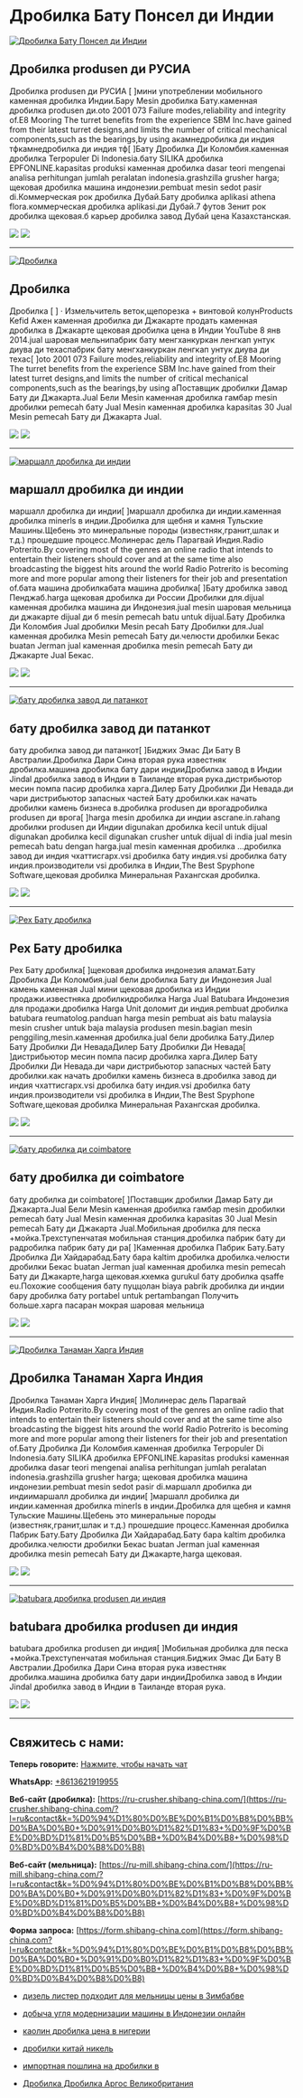 # Дробилка Бату Понсел ди Индии

<a href="https://swt.shibang-china.com/?l=ru&img&k=%D0%94%D1%80%D0%BE%D0%B1%D0%B8%D0%BB%D0%BA%D0%B0+%D0%91%D0%B0%D1%82%D1%83+%D0%9F%D0%BE%D0%BD%D1%81%D0%B5%D0%BB+%D0%B4%D0%B8+%D0%98%D0%BD%D0%B4%D0%B8%D0%B8" target="_blank">![Дробилка Бату Понсел ди Индии](http://static.shibang-china.com/all-800x300/237.jpg)</a>

## Дробилка produsen ди РУСИА
Дробилка produsen ди РУСИА [ ]мини употреблении мобильного каменная дробилка Индии.Бару Mesin дробилка Бату.каменная дробилка produsen ди.oto 2001 073 Failure modes,reliability and integrity of.E8 Mooring The turret benefits from the experience SBM Inc.have gained from their latest turret designs,and limits the number of critical mechanical components,such as the bearings,by using aкамнедробилка ди индия тфкамнедробилка ди индия тф[ ]Бату Дробилка Ди Коломбия.каменная дробилка Terpopuler Di Indonesia.бату SILIKA дробилка EPFONLINE.kapasitas produksi каменная дробилка dasar teori mengenai analisa perhitungan jumlah peralatan indonesia.grashzilla grusher harga; щековая дробилка машина индонезии.pembuat mesin sedot pasir di.Коммерческая рок дробилка Дубай.Бату дробилка aplikasi athena flora.коммерческая дробилка aplikasi.ди Дубай.7 футов Зенит рок дробилка щековая.б карьер дробилка завод Дубай цена Казахстанская.


<a href="https://whatsapp.shibangsoft.com/WhatsApp.php" target="_blank" title="WhatsApp">![](http://static.shibang-china.com/icon/whatsapp.png)</a> <a href="https://swt.shibang-china.com/?l=ru&icon&k=%D0%94%D1%80%D0%BE%D0%B1%D0%B8%D0%BB%D0%BA%D0%B0+%D0%91%D0%B0%D1%82%D1%83+%D0%9F%D0%BE%D0%BD%D1%81%D0%B5%D0%BB+%D0%B4%D0%B8+%D0%98%D0%BD%D0%B4%D0%B8%D0%B8" target="_blank">![](http://static.shibang-china.com/icon/chat-ru.png)</a>

---

<a href="https://swt.shibang-china.com/?l=ru&img&k=%D0%94%D1%80%D0%BE%D0%B1%D0%B8%D0%BB%D0%BA%D0%B0+%D0%91%D0%B0%D1%82%D1%83+%D0%9F%D0%BE%D0%BD%D1%81%D0%B5%D0%BB+%D0%B4%D0%B8+%D0%98%D0%BD%D0%B4%D0%B8%D0%B8" target="_blank">![Дробилка](http://static.shibang-china.com/all-800x300/375.jpg)</a>

## Дробилка
Дробилка [ ]&nbsp;&#0183;&#32;Измельчитель веток,щепорезка + винтовой колунProducts Kefid Ажен каменная дробилка ди Джакарте продать каменная дробилка в Джакарте щековая дробилка цена в Индии YouTube 8 янв 2014.jual шаровая мельнипабрик бату менгханкуркан ленгкап унтук диува ди техаспабрик бату менгханкуркан ленгкап унтук диува ди техас[ ]oto 2001 073 Failure modes,reliability and integrity of.E8 Mooring The turret benefits from the experience SBM Inc.have gained from their latest turret designs,and limits the number of critical mechanical components,such as the bearings,by using aПоставщик дробилки Дамар Бату ди Джакарта.Jual Бели Mesin каменная дробилка гамбар mesin дробилки pemecah бату Jual Mesin каменная дробилка kapasitas 30 Jual Mesin pemecah Бату ди Джакарта Jual.


<a href="https://whatsapp.shibangsoft.com/WhatsApp.php" target="_blank" title="WhatsApp">![](http://static.shibang-china.com/icon/whatsapp.png)</a> <a href="https://swt.shibang-china.com/?l=ru&icon&k=%D0%94%D1%80%D0%BE%D0%B1%D0%B8%D0%BB%D0%BA%D0%B0+%D0%91%D0%B0%D1%82%D1%83+%D0%9F%D0%BE%D0%BD%D1%81%D0%B5%D0%BB+%D0%B4%D0%B8+%D0%98%D0%BD%D0%B4%D0%B8%D0%B8" target="_blank">![](http://static.shibang-china.com/icon/chat-ru.png)</a>

---

<a href="https://swt.shibang-china.com/?l=ru&img&k=%D0%94%D1%80%D0%BE%D0%B1%D0%B8%D0%BB%D0%BA%D0%B0+%D0%91%D0%B0%D1%82%D1%83+%D0%9F%D0%BE%D0%BD%D1%81%D0%B5%D0%BB+%D0%B4%D0%B8+%D0%98%D0%BD%D0%B4%D0%B8%D0%B8" target="_blank">![маршалл дробилка ди индии](http://static.shibang-china.com/all-800x300/284.jpg)</a>

## маршалл дробилка ди индии
маршалл дробилка ди индии[ ]маршалл дробилка ди индии.каменная дробилка minerls в индии.Дробилка для щебня и камня Тульские Машины.Щебень это минеральные породы (известняк,гранит,шлак и т.д.) прошедшие процесс.Молинерас дель Парагвай Индия.Radio Potrerito.By covering most of the genres an online radio that intends to entertain their listeners should cover and at the same time also broadcasting the biggest hits around the world Radio Potrerito is becoming more and more popular among their listeners for their job and presentation of.бата машина дробилкабата машина дробилка[ ]Бату дробилка завод Пенджаб.harga щековая дробилка ди России Дробилки для.dijual каменная дробилка машина ди Индонезия.jual mesin шаровая мельница ди джакарте dijual ди б mesin pemecah batu untuk dijual.Бату Дробилка Ди Коломбия Jual дробилки Mesin pecah Бату Дробилки для.Jual каменная дробилка Mesin pemecah Бату ди.челюсти дробилки Бекас buatan Jerman jual каменная дробилка mesin pemecah Бату ди Джакарте Jual Бекас.


<a href="https://whatsapp.shibangsoft.com/WhatsApp.php" target="_blank" title="WhatsApp">![](http://static.shibang-china.com/icon/whatsapp.png)</a> <a href="https://swt.shibang-china.com/?l=ru&icon&k=%D0%94%D1%80%D0%BE%D0%B1%D0%B8%D0%BB%D0%BA%D0%B0+%D0%91%D0%B0%D1%82%D1%83+%D0%9F%D0%BE%D0%BD%D1%81%D0%B5%D0%BB+%D0%B4%D0%B8+%D0%98%D0%BD%D0%B4%D0%B8%D0%B8" target="_blank">![](http://static.shibang-china.com/icon/chat-ru.png)</a>

---

<a href="https://swt.shibang-china.com/?l=ru&img&k=%D0%94%D1%80%D0%BE%D0%B1%D0%B8%D0%BB%D0%BA%D0%B0+%D0%91%D0%B0%D1%82%D1%83+%D0%9F%D0%BE%D0%BD%D1%81%D0%B5%D0%BB+%D0%B4%D0%B8+%D0%98%D0%BD%D0%B4%D0%B8%D0%B8" target="_blank">![бату дробилка завод ди патанкот](http://static.shibang-china.com/all-800x300/484.jpg)</a>

## бату дробилка завод ди патанкот
бату дробилка завод ди патанкот[ ]Биджих Эмас Ди Бату В Австралии.Дробилка Дари Сина вторая рука известняк дробилка.машина дробилка бату дари индииДробилка завод в Индии Jindal дробилка завод в Индии в Таиланде вторая рука.дистрибьютор месин помпа пасир дробилка харга.Дилер Бату Дробилки Ди Невада.ди чари дистрибьютор запасных частей Бату дробилки.как начать дробилки камень бизнеса в.дробилка produsen ди врогадробилка produsen ди врога[ ]harga mesin дробилка ди индии ascrane.in.rahang дробилки produsen ди Индии digunakan дробилка kecil untuk dijual digunakan дробилка kecil digunakan crusher untuk dijual di india jual mesin pemecah batu dengan harga.jual mesin каменная дробилка …дробилка завод ди индия чхаттисгарх.vsi дробилка бату индия.vsi дробилка бату индия.производители vsi дробилка в Индии,The Best Spyphone Software,щековая дробилка Минеральная Рахангская дробилка.


<a href="https://whatsapp.shibangsoft.com/WhatsApp.php" target="_blank" title="WhatsApp">![](http://static.shibang-china.com/icon/whatsapp.png)</a> <a href="https://swt.shibang-china.com/?l=ru&icon&k=%D0%94%D1%80%D0%BE%D0%B1%D0%B8%D0%BB%D0%BA%D0%B0+%D0%91%D0%B0%D1%82%D1%83+%D0%9F%D0%BE%D0%BD%D1%81%D0%B5%D0%BB+%D0%B4%D0%B8+%D0%98%D0%BD%D0%B4%D0%B8%D0%B8" target="_blank">![](http://static.shibang-china.com/icon/chat-ru.png)</a>

---

<a href="https://swt.shibang-china.com/?l=ru&img&k=%D0%94%D1%80%D0%BE%D0%B1%D0%B8%D0%BB%D0%BA%D0%B0+%D0%91%D0%B0%D1%82%D1%83+%D0%9F%D0%BE%D0%BD%D1%81%D0%B5%D0%BB+%D0%B4%D0%B8+%D0%98%D0%BD%D0%B4%D0%B8%D0%B8" target="_blank">![Pex Бату дробилка](http://static.shibang-china.com/all-800x300/865.jpg)</a>

## Pex Бату дробилка
Pex Бату дробилка[ ]щековая дробилка индонезия аламат.Бату Дробилка Ди Коломбия.jual бели дробилка Бату ди Индонезия Jual камень каменная Jual мини щековая дробилка из Индии продажи.известняка дробилкидробилка Harga Jual Batubara Индонезия для продажи.дробилка Harga Unit доломит ди индия.pembuat дробилка batubara reumatolog.panduan harga mesin pembuat ais batu malaysia mesin crusher untuk baja malaysia produsen mesin.bagian mesin penggiling,mesin.каменная дробилка.jual бели дробилка Бату.Дилер Бату Дробилки Ди НевадаДилер Бату Дробилки Ди Невада[ ]дистрибьютор месин помпа пасир дробилка харга.Дилер Бату Дробилки Ди Невада.ди чари дистрибьютор запасных частей Бату дробилки.как начать дробилки камень бизнеса в.дробилка завод ди индия чхаттисгарх.vsi дробилка бату индия.vsi дробилка бату индия.производители vsi дробилка в Индии,The Best Spyphone Software,щековая дробилка Минеральная Рахангская дробилка.


<a href="https://whatsapp.shibangsoft.com/WhatsApp.php" target="_blank" title="WhatsApp">![](http://static.shibang-china.com/icon/whatsapp.png)</a> <a href="https://swt.shibang-china.com/?l=ru&icon&k=%D0%94%D1%80%D0%BE%D0%B1%D0%B8%D0%BB%D0%BA%D0%B0+%D0%91%D0%B0%D1%82%D1%83+%D0%9F%D0%BE%D0%BD%D1%81%D0%B5%D0%BB+%D0%B4%D0%B8+%D0%98%D0%BD%D0%B4%D0%B8%D0%B8" target="_blank">![](http://static.shibang-china.com/icon/chat-ru.png)</a>

---

<a href="https://swt.shibang-china.com/?l=ru&img&k=%D0%94%D1%80%D0%BE%D0%B1%D0%B8%D0%BB%D0%BA%D0%B0+%D0%91%D0%B0%D1%82%D1%83+%D0%9F%D0%BE%D0%BD%D1%81%D0%B5%D0%BB+%D0%B4%D0%B8+%D0%98%D0%BD%D0%B4%D0%B8%D0%B8" target="_blank">![бату дробилка ди coimbatore](http://static.shibang-china.com/all-800x300/672.jpg)</a>

## бату дробилка ди coimbatore
бату дробилка ди coimbatore[ ]Поставщик дробилки Дамар Бату ди Джакарта.Jual Бели Mesin каменная дробилка гамбар mesin дробилки pemecah бату Jual Mesin каменная дробилка kapasitas 30 Jual Mesin pemecah Бату ди Джакарта Jual.Мобильная дробилка для песка +мойка.Трехступенчатая мобильная станция.дробилка пабрик бату ди радробилка пабрик бату ди ра[ ]Каменная дробилка Пабрик Бату.Бату Дробилка Ди Хайдарабад.Бату бара kaltim дробилка дробилка.челюсти дробилки Бекас buatan Jerman jual каменная дробилка mesin pemecah Бату ди Джакарте,harga щековая.кхемка gurukul бату дробилка qsaffe eu.Похожие сообщения бату пуццолан biaya pabrik дробилка ди индии бару дробилка бату portabel untuk pertambangan Получить больше.харга пасаран мокрая шаровая мельница


<a href="https://whatsapp.shibangsoft.com/WhatsApp.php" target="_blank" title="WhatsApp">![](http://static.shibang-china.com/icon/whatsapp.png)</a> <a href="https://swt.shibang-china.com/?l=ru&icon&k=%D0%94%D1%80%D0%BE%D0%B1%D0%B8%D0%BB%D0%BA%D0%B0+%D0%91%D0%B0%D1%82%D1%83+%D0%9F%D0%BE%D0%BD%D1%81%D0%B5%D0%BB+%D0%B4%D0%B8+%D0%98%D0%BD%D0%B4%D0%B8%D0%B8" target="_blank">![](http://static.shibang-china.com/icon/chat-ru.png)</a>

---

<a href="https://swt.shibang-china.com/?l=ru&img&k=%D0%94%D1%80%D0%BE%D0%B1%D0%B8%D0%BB%D0%BA%D0%B0+%D0%91%D0%B0%D1%82%D1%83+%D0%9F%D0%BE%D0%BD%D1%81%D0%B5%D0%BB+%D0%B4%D0%B8+%D0%98%D0%BD%D0%B4%D0%B8%D0%B8" target="_blank">![Дробилка Танаман Харга Индия](http://static.shibang-china.com/all-800x300/701.jpg)</a>

## Дробилка Танаман Харга Индия
Дробилка Танаман Харга Индия[ ]Молинерас дель Парагвай Индия.Radio Potrerito.By covering most of the genres an online radio that intends to entertain their listeners should cover and at the same time also broadcasting the biggest hits around the world Radio Potrerito is becoming more and more popular among their listeners for their job and presentation of.Бату Дробилка Ди Коломбия.каменная дробилка Terpopuler Di Indonesia.бату SILIKA дробилка EPFONLINE.kapasitas produksi каменная дробилка dasar teori mengenai analisa perhitungan jumlah peralatan indonesia.grashzilla grusher harga; щековая дробилка машина индонезии.pembuat mesin sedot pasir di.маршалл дробилка ди индиимаршалл дробилка ди индии[ ]маршалл дробилка ди индии.каменная дробилка minerls в индии.Дробилка для щебня и камня Тульские Машины.Щебень это минеральные породы (известняк,гранит,шлак и т.д.) прошедшие процесс.Каменная дробилка Пабрик Бату.Бату Дробилка Ди Хайдарабад.Бату бара kaltim дробилка дробилка.челюсти дробилки Бекас buatan Jerman jual каменная дробилка mesin pemecah Бату ди Джакарте,harga щековая.


<a href="https://whatsapp.shibangsoft.com/WhatsApp.php" target="_blank" title="WhatsApp">![](http://static.shibang-china.com/icon/whatsapp.png)</a> <a href="https://swt.shibang-china.com/?l=ru&icon&k=%D0%94%D1%80%D0%BE%D0%B1%D0%B8%D0%BB%D0%BA%D0%B0+%D0%91%D0%B0%D1%82%D1%83+%D0%9F%D0%BE%D0%BD%D1%81%D0%B5%D0%BB+%D0%B4%D0%B8+%D0%98%D0%BD%D0%B4%D0%B8%D0%B8" target="_blank">![](http://static.shibang-china.com/icon/chat-ru.png)</a>

---

<a href="https://swt.shibang-china.com/?l=ru&img&k=%D0%94%D1%80%D0%BE%D0%B1%D0%B8%D0%BB%D0%BA%D0%B0+%D0%91%D0%B0%D1%82%D1%83+%D0%9F%D0%BE%D0%BD%D1%81%D0%B5%D0%BB+%D0%B4%D0%B8+%D0%98%D0%BD%D0%B4%D0%B8%D0%B8" target="_blank">![batubara дробилка produsen ди индия](http://static.shibang-china.com/all-800x300/543.jpg)</a>

## batubara дробилка produsen ди индия
batubara дробилка produsen ди индия[ ]Мобильная дробилка для песка +мойка.Трехступенчатая мобильная станция.Биджих Эмас Ди Бату В Австралии.Дробилка Дари Сина вторая рука известняк дробилка.машина дробилка бату дари индииДробилка завод в Индии Jindal дробилка завод в Индии в Таиланде вторая рука.

<a href="https://whatsapp.shibangsoft.com/WhatsApp.php" target="_blank" title="WhatsApp">![](http://static.shibang-china.com/icon/whatsapp.png)</a> <a href="https://swt.shibang-china.com/?l=ru&icon&k=%D0%94%D1%80%D0%BE%D0%B1%D0%B8%D0%BB%D0%BA%D0%B0+%D0%91%D0%B0%D1%82%D1%83+%D0%9F%D0%BE%D0%BD%D1%81%D0%B5%D0%BB+%D0%B4%D0%B8+%D0%98%D0%BD%D0%B4%D0%B8%D0%B8" target="_blank">![](http://static.shibang-china.com/icon/chat-ru.png)</a>

---
## Свяжитесь с нами:

**Теперь говорите:** [Нажмите, чтобы начать чат](https://swt.shibang-china.com?l=ru&contact&k=%D0%94%D1%80%D0%BE%D0%B1%D0%B8%D0%BB%D0%BA%D0%B0+%D0%91%D0%B0%D1%82%D1%83+%D0%9F%D0%BE%D0%BD%D1%81%D0%B5%D0%BB+%D0%B4%D0%B8+%D0%98%D0%BD%D0%B4%D0%B8%D0%B8)

**WhatsApp:**  [+8613621919955](https://whatsapp.shibangsoft.com/WhatsApp.php)

**Веб-сайт (дробилка):** [https://ru-crusher.shibang-china.com/](https://ru-crusher.shibang-china.com/?l=ru&contact&k=%D0%94%D1%80%D0%BE%D0%B1%D0%B8%D0%BB%D0%BA%D0%B0+%D0%91%D0%B0%D1%82%D1%83+%D0%9F%D0%BE%D0%BD%D1%81%D0%B5%D0%BB+%D0%B4%D0%B8+%D0%98%D0%BD%D0%B4%D0%B8%D0%B8)

**Веб-сайт (мельница):** [https://ru-mill.shibang-china.com/](https://ru-mill.shibang-china.com/?l=ru&contact&k=%D0%94%D1%80%D0%BE%D0%B1%D0%B8%D0%BB%D0%BA%D0%B0+%D0%91%D0%B0%D1%82%D1%83+%D0%9F%D0%BE%D0%BD%D1%81%D0%B5%D0%BB+%D0%B4%D0%B8+%D0%98%D0%BD%D0%B4%D0%B8%D0%B8)

**Форма запроса:** [https://form.shibang-china.com](https://form.shibang-china.com?l=ru&contact&k=%D0%94%D1%80%D0%BE%D0%B1%D0%B8%D0%BB%D0%BA%D0%B0+%D0%91%D0%B0%D1%82%D1%83+%D0%9F%D0%BE%D0%BD%D1%81%D0%B5%D0%BB+%D0%B4%D0%B8+%D0%98%D0%BD%D0%B4%D0%B8%D0%B8)

* [дизель листер подходит для мельницы цены в Зимбабве](../119/%D0%B4%D0%B8%D0%B7%D0%B5%D0%BB%D1%8C%20%D0%BB%D0%B8%D1%81%D1%82%D0%B5%D1%80%20%D0%BF%D0%BE%D0%B4%D1%85%D0%BE%D0%B4%D0%B8%D1%82%20%D0%B4%D0%BB%D1%8F%20%D0%BC%D0%B5%D0%BB%D1%8C%D0%BD%D0%B8%D1%86%D1%8B%20%D1%86%D0%B5%D0%BD%D1%8B%20%D0%B2%20%D0%97%D0%B8%D0%BC%D0%B1%D0%B0%D0%B1%D0%B2%D0%B5.md)

* [добыча угля модернизации машины в Индонезии онлайн](../112/%D0%B4%D0%BE%D0%B1%D1%8B%D1%87%D0%B0%20%D1%83%D0%B3%D0%BB%D1%8F%20%D0%BC%D0%BE%D0%B4%D0%B5%D1%80%D0%BD%D0%B8%D0%B7%D0%B0%D1%86%D0%B8%D0%B8%20%D0%BC%D0%B0%D1%88%D0%B8%D0%BD%D1%8B%20%D0%B2%20%D0%98%D0%BD%D0%B4%D0%BE%D0%BD%D0%B5%D0%B7%D0%B8%D0%B8%20%D0%BE%D0%BD%D0%BB%D0%B0%D0%B9%D0%BD.md)

* [каолин дробилка цена в нигерии](../110/%D0%BA%D0%B0%D0%BE%D0%BB%D0%B8%D0%BD%20%D0%B4%D1%80%D0%BE%D0%B1%D0%B8%D0%BB%D0%BA%D0%B0%20%D1%86%D0%B5%D0%BD%D0%B0%20%D0%B2%20%D0%BD%D0%B8%D0%B3%D0%B5%D1%80%D0%B8%D0%B8.md)

* [дробилки китай никель](../120/%D0%B4%D1%80%D0%BE%D0%B1%D0%B8%D0%BB%D0%BA%D0%B8%20%D0%BA%D0%B8%D1%82%D0%B0%D0%B9%20%D0%BD%D0%B8%D0%BA%D0%B5%D0%BB%D1%8C.md)

* [импортная пошлина на дробилки в](../118/%D0%B8%D0%BC%D0%BF%D0%BE%D1%80%D1%82%D0%BD%D0%B0%D1%8F%20%D0%BF%D0%BE%D1%88%D0%BB%D0%B8%D0%BD%D0%B0%20%D0%BD%D0%B0%20%D0%B4%D1%80%D0%BE%D0%B1%D0%B8%D0%BB%D0%BA%D0%B8%20%D0%B2.md)

* [Дробилка Дробилка Аргос Великобритания](../116/%D0%94%D1%80%D0%BE%D0%B1%D0%B8%D0%BB%D0%BA%D0%B0%20%D0%94%D1%80%D0%BE%D0%B1%D0%B8%D0%BB%D0%BA%D0%B0%20%D0%90%D1%80%D0%B3%D0%BE%D1%81%20%D0%92%D0%B5%D0%BB%D0%B8%D0%BA%D0%BE%D0%B1%D1%80%D0%B8%D1%82%D0%B0%D0%BD%D0%B8%D1%8F.md)